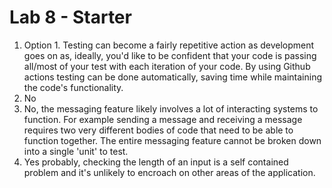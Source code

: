 # Lab 8 - Starter
1. Option 1. Testing can become a fairly repetitive action as development goes on as, ideally, you'd like to be confident that your code is passing all/most of your test with each iteration of your code. By using Github actions testing can be done automatically, saving time while maintaining the code's functionality.  
2. No
3. No, the messaging feature likely involves a lot of interacting systems to function. For example sending a message and receiving a message requires two very different bodies of code that need to be able to function together. The entire messaging feature cannot be broken down into a single 'unit' to test. 
4. Yes probably, checking the length of an input is a self contained problem and it's unlikely to encroach on other areas of the application. 